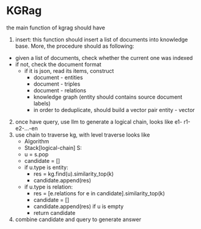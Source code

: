 # KGRag


the main function of kgrag should have
1. insert: this function should insert a list of documents into knowledge base. 
More, the procedure should as following:
 - given a list of documents, check whether the current one was indexed
 - if not, check the document format
   - if it is json, read its items, construct 
     - document - entities
     - document - triples 
     - document - relations 
     - knowledge graph (entity should contains source document labels)
     - in order to deduplicate, should build a vector pair  entity - vector 

2. once have query, use llm to generate a logical chain, looks like e1- r1-e2-...-en
3. use chain to traverse kg, with level traverse
   looks like
    - Algorithm
    - Stack[logical-chain] S:
    - u = s.pop
    - candidate = []
    - if u.type is entity:
      - res = kg.find(u).similarity_top(k)
      - candidate.append(res)
    - if u.type is relation:
      - res = [e.relations for e in candidate].similarity_top(k)
      - candidate = []
      - candidate.append(res)
    if u is empty
      - return candidate
4. combine candidate and query to generate answer
